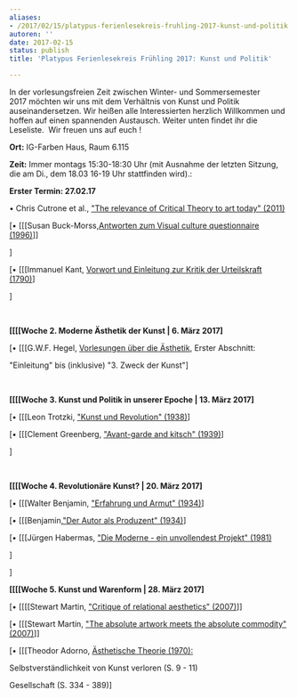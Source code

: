 ```yaml
---
aliases:
- /2017/02/15/platypus-ferienlesekreis-fruhling-2017-kunst-und-politik
autoren: ''
date: 2017-02-15
status: publish
title: 'Platypus Ferienlesekreis Frühling 2017: Kunst und Politik'

---
```


In der vorlesungsfreien Zeit zwischen Winter- und Sommersemester 2017 möchten wir uns mit dem Verhältnis von Kunst und Politik auseinandersetzen. Wir heißen alle Interessierten herzlich Willkommen und hoffen auf einen spannenden Austausch. Weiter unten findet ihr die Leseliste.  Wir freuen uns auf euch !

**Ort:** IG-Farben Haus, Raum 6.115

**Zeit:** Immer montags 15:30-18:30 Uhr (mit Ausnahme der letzten Sitzung, die am Di., dem 18.03 16-19 Uhr stattfinden wird).:

**Erster Termin: 27.02.17**


• Chris Cutrone et al., ["The relevance of Critical Theory to art today" (2011)](/2011/01/01/the-relevance-of-critical-theory-to-art-today/#cutrone)



[• [[[Susan Buck-Morss,[Antworten zum Visual culture questionnaire (1996)](file/readings/buckmorss_visualcultquest.pdf)]]

]

[• [[[Immanuel Kant, [Vorwort und Einleitung zur Kritik der Urteilskraft (1790)](http://www.zeno.org/Philosophie/M/Kant%2c+Immanuel/Kritik+der+Urteilskraft)]

]

 

**[[[[Woche 2. Moderne Ästhetik der Kunst | 6. März 2017]**

[• [[[G.W.F. Hegel, [Vorlesungen über die Ästhetik](https://www.lernhelfer.de/sites/default/files/lexicon/pdf/BWS-DEU2-0170-04.pdf), Erster Abschnitt:

"Einleitung" bis (inklusive) "3. Zweck der Kunst"]

 

**[[[[Woche 3. Kunst und Politik in unserer Epoche | 13. März 2017]**

[• [[[Leon Trotzki, ["Kunst und Revolution" (1938)](https://www.marxists.org/deutsch/archiv/trotzki/1939/07/kunst.htm)]

[• [[[Clement Greenberg, ["Avant-garde and kitsch" (1939)](http://sites.uci.edu/form/files/2015/01/Greenberg-Clement-Avant-Garde-and-Kitsch-copy.pdf)]

]

 

**[[[[Woche 4. Revolutionäre Kunst? | 20. März 2017]**

[• [[[Walter Benjamin, ["Erfahrung und Armut" (1934)](https://archive.org/stream/GesammelteSchriftenBd.2/BenjaminGs2#page/n209/mode/2up)]

[• [[[Benjamin,["Der Autor als Produzent" (1934)](http://www.texturen-online.net/methodik/benjamin/autor-als-produzent/)]

[• [[[Jürgen Habermas, ["Die Moderne - ein unvollendest Projekt" (1981)](https://etf.univie.ac.at/fileadmin/user_upload/fak_etf/Fakultaet/Veranstaltungen/philosophisches_cafe/Text_fuer_23_05_2013.pdf)

]

]

**[[[[Woche 5. Kunst und Warenform | 28. März 2017]**

[• [[[[Stewart Martin, ["Critique of relational aesthetics" (2007)](https://platypus1917.org/file/readings/martinstewart_relationalaestheticscritique_thirdtext2007.pdf)]]

[• [[[Stewart Martin, ["The absolute artwork meets the absolute commodity" (2007)](file/readings/martinstewart_absoluteartworkcommodity_rp2007.pdf)]]

[• [[[Theodor Adorno, [Ästhetische Theorie (1970):](https://www.dropbox.com/sh/w10tfh6qxac489i/AADJJsubEuEokzoglWA3yEgJa/Band7%20%C3%84sthetische%20theorie.pdf?dl=0)

Selbstverständlichkeit von Kunst verloren (S. 9 - 11)

Gesellschaft (S. 334 - 389)]
